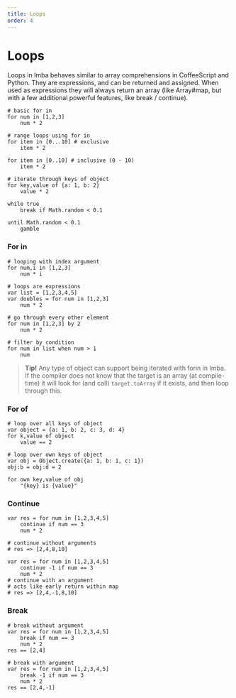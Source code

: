 ```yaml
---
title: Loops
order: 4
---
```


# Loops

Loops in Imba behaves similar to array comprehensions in CoffeeScript and Python. They are expressions, and can be returned and assigned. When used as expressions they will always return an array (like Array#map, but with a few additional powerful features, like break / continue).

```imba
# basic for in
for num in [1,2,3]
    num * 2
```

```imba
# range loops using for in
for item in [0...10] # exclusive
	item * 2
	
for item in [0..10] # inclusive (0 - 10)
	item * 2
```

```imba
# iterate through keys of object
for key,value of {a: 1, b: 2}
    value * 2
```

```imba
while true
    break if Math.random < 0.1
```

```imba
until Math.random < 0.1
    gamble
```


### For in

```imba
# looping with index argument
for num,i in [1,2,3]
    num * i
```

```imba
# loops are expressions
var list = [1,2,3,4,5]
var doubles = for num in [1,2,3]
    num * 2
```

```imba
# go through every other element
for num in [1,2,3] by 2
    num * 2
```

```imba
# filter by condition
for num in list when num > 1
    num
```

> **Tip!** Any type of object can support being iterated with forin in Imba. If the compiler does not know that the target is an array (at compile-time) it will look for (and call) `target.toArray` if it exists, and then loop through this.

### For of

```imba
# loop over all keys of object
var object = {a: 1, b: 2, c: 3, d: 4}
for k,value of object
    value == 2
```

```imba
# loop over own keys of object
var obj = Object.create({a: 1, b: 1, c: 1})
obj:b = obj:d = 2

for own key,value of obj
    "{key} is {value}"
```

### Continue

```imba
var res = for num in [1,2,3,4,5]
    continue if num == 3
    num * 2

# continue without arguments
# res => [2,4,8,10]
```

```imba
var res = for num in [1,2,3,4,5]
    continue -1 if num == 3
    num * 2
# continue with an argument
# acts like early return within map
# res => [2,4,-1,8,10]
```

### Break

```imba
# break without argument
var res = for num in [1,2,3,4,5]
    break if num == 3
    num * 2
res == [2,4]
```

```imba
# break with argument
var res = for num in [1,2,3,4,5]
    break -1 if num == 3
    num * 2
res == [2,4,-1]
```
